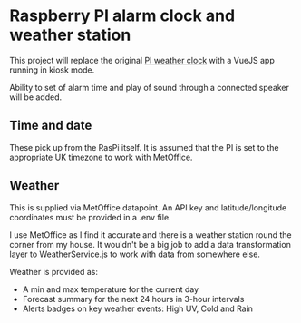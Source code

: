 # Raspberry PI alarm clock and weather station

This project will replace the original [PI weather clock](https://github.com/dmlogic/pi-clock-and-weather) with a VueJS app running in kiosk mode.

Ability to set of alarm time and play of sound through a connected speaker will be added.

## Time and date

These pick up from the RasPi itself. It is assumed that the PI is set to the appropriate UK timezone to work with MetOffice.

## Weather

This is supplied via MetOffice datapoint. An API key and latitude/longitude coordinates must be provided in a .env file.

I use MetOffice as I find it accurate and there is a weather station round the corner from my house. It wouldn't be a big job to add a data transformation layer to WeatherService.js to work with data from somewhere else.

Weather is provided as:

-   A min and max temperature for the current day
-   Forecast summary for the next 24 hours in 3-hour intervals
-   Alerts badges on key weather events: High UV, Cold and Rain

